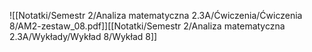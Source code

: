 ![[Notatki/Semestr 2/Analiza matematyczna 2.3A/Ćwiczenia/Ćwiczenia 8/AM2-zestaw_08.pdf]][[Notatki/Semestr 2/Analiza matematyczna 2.3A/Wykłady/Wykład 8/Wykład 8]]